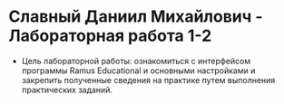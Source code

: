 # Славный Даниил Михайлович - Лабораторная работа 1-2

* Цель лабораторной работы: ознакомиться с интерфейсом программы
Ramus Educational и основными настройками и закрепить полученные
сведения на практике путем выполнения практических заданий.
